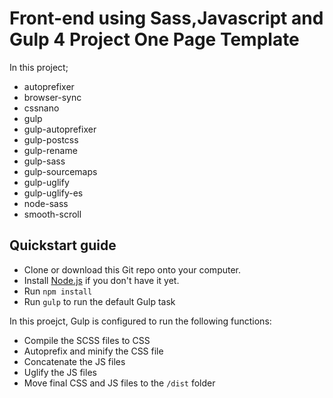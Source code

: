 # Front-end using Sass,Javascript and Gulp 4 Project One Page Template  

In this project;
* autoprefixer
* browser-sync
* cssnano
* gulp
* gulp-autoprefixer
* gulp-postcss
* gulp-rename
* gulp-sass
* gulp-sourcemaps
* gulp-uglify
* gulp-uglify-es
* node-sass
* smooth-scroll


## Quickstart guide

* Clone or download this Git repo onto your computer.
* Install [Node.js](https://nodejs.org/en/) if you don't have it yet.
* Run `npm install`
* Run `gulp` to run the default Gulp task

In this proejct, Gulp is configured to run the following functions:

* Compile the SCSS files to CSS
* Autoprefix and minify the CSS file
* Concatenate the JS files
* Uglify the JS files
* Move final CSS and JS files to the `/dist` folder
 
